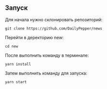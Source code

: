 ## Запуск

Для начала нужно склонировать репозиторий:

```
git clone https://github.com/DailyPepper/news
```

Перейти в деректорию new:

```
cd new
```

После выполнить команду в терминале:

```
yarn install
```

Затем выполнить команду для запуска:

```
yarn start
```

